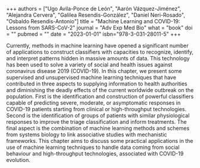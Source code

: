 +++
authors = ["Ugo Avila-Ponce de León", "Aarón Vázquez-Jiménez", "Alejandra Cervera", "Galilea Resendis-González", "Daniel Neri-Rosado", "Osbaldo Resendis-Antonio"]
title = "Machine Learning and COVID-19: Lessons from SARS-CoV-2"
journal = "Adv Exp Med Bio"
what = "book"
doi = ""
pubmed = ""
date = "2023-01-01"
isbn="978-3-031-28011-5"
+++

Currently, methods in machine learning have opened a significant number of applications to construct classifiers with capacities to recognize, identify, and interpret patterns hidden in massive amounts of data. This technology has been used to solve a variety of social and health issues against coronavirus disease 2019 (COVID-19). In this chapter, we present some supervised and unsupervised machine learning techniques that have contributed in three aspects to supplying information to health authorities and diminishing the deadly effects of the current worldwide outbreak on the population. First is the identification and construction of powerful classifiers capable of predicting severe, moderate, or asymptomatic responses in COVID-19 patients starting from clinical or high-throughput technologies. Second is the identification of groups of patients with similar physiological responses to improve the triage classification and inform treatments. The final aspect is the combination of machine learning methods and schemes from systems biology to link associative studies with mechanistic frameworks. This chapter aims to discuss some practical applications in the use of machine learning techniques to handle data coming from social behaviour and high-throughput technologies, associated with COVID-19 evolution.
